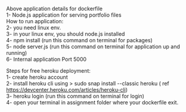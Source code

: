 >

Above application details for dockerfile<br/>
1- Node.js application for serving portfolio files<br/>
How to run application:<br/>
2- you need linux env.<br/>
3- in your linux env, you should node.js installed<br/>
4- npm install (run this command on terminal for packages)<br/>
5- node server.js (run this command on terminal for application up and running)<br/>
6- Internal application Port 5000<br/>

Steps for free heroku deployment:<br/>
1- create heroku account<br/>
2- install heroku cli using > sudo snap install --classic heroku ( ref https://devcenter.heroku.com/articles/heroku-cli) <br/>
3- heroku login (run this command on terminal for login)<br/>
4- open your terminal in assignment folder where your dockerfile exit.<br/>

